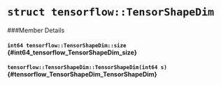 # `struct tensorflow::TensorShapeDim`





###Member Details

#### `int64 tensorflow::TensorShapeDim::size` {#int64_tensorflow_TensorShapeDim_size}





#### `tensorflow::TensorShapeDim::TensorShapeDim(int64 s)` {#tensorflow_TensorShapeDim_TensorShapeDim}




